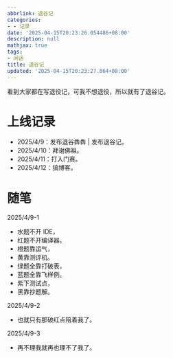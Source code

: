 ```yaml
---
abbrlink: 退谷记
categories:
- - 记录
date: '2025-04-15T20:23:26.054486+08:00'
description: null
mathjax: true
tags:
- 闲话
title: 退谷记
updated: '2025-04-15T20:23:27.064+08:00'
---
```

看到大家都在写退役记，可我不想退役，所以就有了退谷记。

# 上线记录

- 2025/4/9：发布退谷犇犇 | 发布退谷记。
- 2025/4/10：拜谢佛祖。
- 2025/4/11：打入门赛。
- 2025/4/12：搞博客。

# 随笔

2025/4/9-1

- 水题不开 IDE，
- 红题不开编译器。
- 橙题靠运气，
- 黄靠测评机。
- 绿题全靠打破表，
- 蓝题全靠飞样例。
- 紫下测试点，
- 黑靠抄题解。

2025/4/9-2

- 也就只有那破红点陪着我了。

2025/4/9-3

- 再不理我就再也理不了我了。
